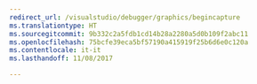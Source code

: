 ```yaml
---
redirect_url: /visualstudio/debugger/graphics/begincapture
ms.translationtype: HT
ms.sourcegitcommit: 9b332c2a5fdb1cd14b28a2280a5d0b109f2abc11
ms.openlocfilehash: 75bcfe39eca5bf57190a415919f25b6d6e0c120a
ms.contentlocale: it-it
ms.lasthandoff: 11/08/2017

---
```

